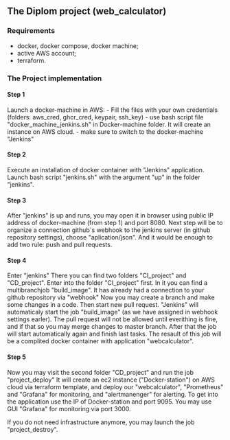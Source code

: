 ## The Diplom project (web_calculator)

### Requirements

- docker, docker compose, docker machine;
- active AWS account;
- terraform.

### The Project implementation

#### Step 1

Launch a docker-machine in AWS:
    - Fill the files with your own credentials (folders: aws_cred, ghcr_cred, keypair, ssh_key)
    - use bash script file "docker_machine_jenkins.sh" in Docker-machine folder. It will create an instance on AWS cloud.
    - make sure to switch to the docker-machine "Jenkins"

#### Step 2

Execute an installation of docker container with "Jenkins" application. Launch bash script "jenkins.sh" with the argument "up" in the folder "jenkins".

#### Step 3
After "jenkins" is up and runs, you may open it in browser using public IP address of docker-machine (from step 1) and port 8080.
Next step will be to organize a connection github`s webhook to the jenkins server (in github repository settings), choose "aplication/json". And it would be enough to add two rule: push and pull requests.

#### Step 4
Enter "jenkins"
There you can find two folders "CI_project" and "CD_project".
Enter into the folder "CI_project" first. In it you can find a multibranchjob "build_image". It has already had a connection to your github repository via "webhook"
Now you may create a branch and make some changes in a code. Then start new pull request. "Jenkins" will automaticaly start the job "build_image" (as we have assigned in webhook settings earler). The pull request will not be allowed until everithing is fine, and if that so you may merge changes to master branch. After that the job will start automatically again and finish last tasks.
The resault of this job will be a complited docker container with application "webcalculator".

#### Step 5
Now you may visit the second folder "CD_project" and run the job "project_deploy" It will create an ec2 instance ("Docker-station") on AWS cloud via terraform template, and deploy our "webcalculator", "Prometheus" and "Grafana" for monitoring, and "alertmanenger" for alerting.
To get into the application use the IP of Docker-station and port 9095. You may use GUI "Grafana" for monitoring via port 3000.

If you do not need infrastructure anymore, you may launch the job "project_destroy".
